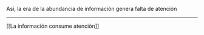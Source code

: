 Así, la era de la abundancia de información genera falta de atención

---
[[La información consume atención]]